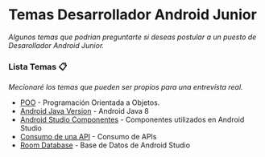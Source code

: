 # Temas Desarrollador Android Junior

_Algunos temas que podrian preguntarte si deseas postular a un puesto de Desarollador Android Junior._

### Lista Temas 📋

_Mecionaré los temas que pueden ser propios para una entrevista real._

* [POO](https://profile.es/blog/que-es-la-programacion-orientada-a-objetos/) - Programación Orientada a Objetos.
* [Android Java Version](https://code.tutsplus.com/es/tutorials/java-8-for-android-cleaner-code-with-lambda-expressions--cms-29661) - Android Java 8
* [Android Studio Componentes](https://desarrolloweb.com/articulos/6-componentes-basicos-android.html) - Componentes utilizados en Android Studio
* [Consumo de una API](https://coderslink.com/talento/blog/como-consumir-una-api-desde-una-aplicacion-android/) - Consumo de APIs
* [Room Database](https://developer.android.com/training/data-storage/room?hl=es-419) - Base de Datos de Android Studio
